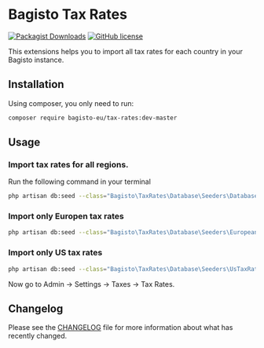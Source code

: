 # Bagisto Tax Rates
[![Packagist Downloads](https://img.shields.io/packagist/dt/bagisto-eu/tax-rates)](https://packagist.org/packages/bagisto-eu/tax-rates)
[![GitHub license](https://img.shields.io/github/license/bagisto-europe/tax-rates)](https://github.com/bagisto-europe/tax-rates/blob/master/LICENSE)

This extensions helps you to import all tax rates for each country in your Bagisto instance.  

## Installation

Using composer, you only need to run:
```sh
composer require bagisto-eu/tax-rates:dev-master
```

## Usage

### Import tax rates for all regions.
Run the following command in your terminal
```sh
php artisan db:seed --class="Bagisto\TaxRates\Database\Seeders\DatabaseSeeder"
```

### Import only Europen tax rates
```sh
php artisan db:seed --class="Bagisto\TaxRates\Database\Seeders\EuropeanTaxRatesSeeder"
```

### Import only US tax rates
```sh
php artisan db:seed --class="Bagisto\TaxRates\Database\Seeders\UsTaxRatesSeeder"
```

Now go to Admin -> Settings -> Taxes -> Tax Rates.

## Changelog
Please see the [CHANGELOG](CHANGELOG.md) file for more information about what has recently changed.